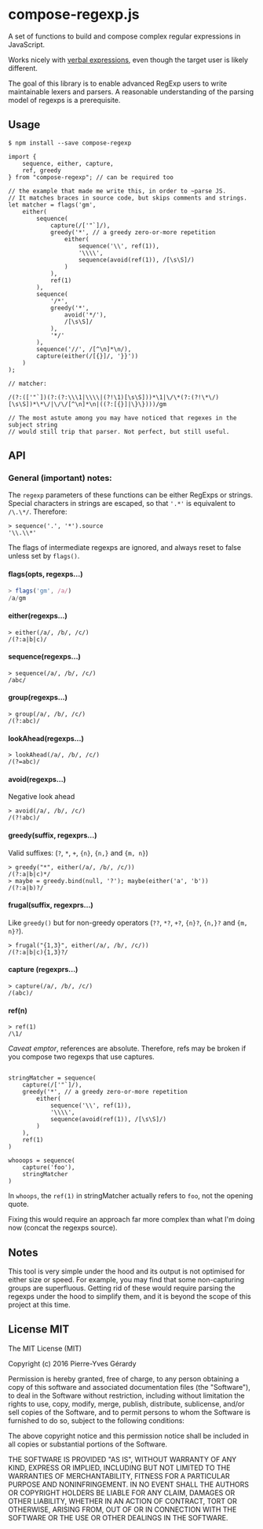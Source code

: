# compose-regexp.js

A set of functions to build and compose complex regular expressions in JavaScript. 

Works nicely with [verbal expressions](https://github.com/VerbalExpressions/JSVerbalExpressions), even though the target user is likely different.

The goal of this library is to enable advanced RegExp users to write maintainable lexers and parsers. A reasonable understanding of the parsing model of regexps is a prerequisite.

## Usage

```Shell
$ npm install --save compose-regexp
```

```JS
import {
    sequence, either, capture,
    ref, greedy
} from "compose-regexp"; // can be required too

// the example that made me write this, in order to ~parse JS.
// It matches braces in source code, but skips comments and strings.
let matcher = flags('gm',
    either(
        sequence(
            capture(/['"`]/),
            greedy('*', // a greedy zero-or-more repetition
                either(
                    sequence('\\', ref(1)),
                    '\\\\',
                    sequence(avoid(ref(1)), /[\s\S]/)
                )
            ),
            ref(1)
        ),
        sequence(
            '/*',
            greedy('*',
                avoid('*/'),
                /[\s\S]/
            ),
            '*/'
        ),
        sequence('//', /[^\n]*\n/),
        capture(either(/[{}]/, '}}'))
    )
);

// matcher:

/(?:(['"`])(?:(?:\\\1|\\\\|(?!\1)[\s\S]))*\1|\/\*(?:(?!\*\/)[\s\S])*\*\/|\/\/[^\n]*\n|((?:[{}]|\}\})))/gm

// The most astute among you may have noticed that regexes in the subject string
// would still trip that parser. Not perfect, but still useful.
```

## API

### General (important) notes:

The `regexp` parameters of these functions can be either RegExps or strings.
Special characters in strings are escaped, so that `'.*'` is equivalent to `/\.\*/`.
Therefore:

```JS
> sequence('.', '*').source
'\\.\\*'
```

The flags of intermediate regexps are ignored, and always reset to false unless set by `flags()`.

#### flags(opts, regexps...)

```JavaScript
> flags('gm', /a/)
/a/gm
```

#### either(regexps...) 

```JS
> either(/a/, /b/, /c/)
/(?:a|b|c)/
```

#### sequence(regexps...) 

```JS
> sequence(/a/, /b/, /c/)
/abc/
```

#### group(regexps...)

```JS
> group(/a/, /b/, /c/)
/(?:abc)/
```

#### lookAhead(regexps...) 

```JS
> lookAhead(/a/, /b/, /c/)
/(?=abc)/
```

#### avoid(regexps...) 

Negative look ahead

```JS
> avoid(/a/, /b/, /c/)
/(?!abc)/
```

#### greedy(suffix, regexprs...) 

Valid suffixes: (`?`, `*`, `+`, `{n}`, `{n,}` and `{m, n}`)

```JS
> greedy("*", either(/a/, /b/, /c/))
/(?:a|b|c)*/
> maybe = greedy.bind(null, '?'); maybe(either('a', 'b'))
/(?:a|b)?/
```

#### frugal(suffix, regexprs...) 

Like `greedy()` but for non-greedy operators (`??`, `*?`, `+?`, `{n}?`, `{n,}?` and `{m, n}?`).

```JS
> frugal("{1,3}", either(/a/, /b/, /c/))
/(?:a|b|c){1,3}?/
```

#### capture (regexprs...)

```JS
> capture(/a/, /b/, /c/)
/(abc)/
```

#### ref(n) 

```JS
> ref(1)
/\1/
```

*Caveat emptor*, references are absolute. Therefore, refs may be broken if you compose two regexps that use captures.

```JS

stringMatcher = sequence(
    capture(/['"`]/),
    greedy('*', // a greedy zero-or-more repetition
        either(
            sequence('\\', ref(1)),
            '\\\\',
            sequence(avoid(ref(1)), /[\s\S]/)
        )
    ),
    ref(1)
)

whooops = sequence(
    capture('foo'),
    stringMatcher
)
```

In `whoops`, the `ref(1)` in stringMatcher actually refers to `foo`, not the opening quote.

Fixing this would require an approach far more complex than what I'm doing now (concat the regexps source).

## Notes

This tool is very simple under the hood and its output is not optimised for either size or speed. For example, you may find that some non-capturing groups are superfluous. Getting rid of these would require parsing the regexps under the hood to simplify them, and it is beyond the scope of this project at this time.

## License MIT

The MIT License (MIT)

Copyright (c) 2016 Pierre-Yves Gérardy

Permission is hereby granted, free of charge, to any person obtaining a copy
of this software and associated documentation files (the "Software"), to deal
in the Software without restriction, including without limitation the rights
to use, copy, modify, merge, publish, distribute, sublicense, and/or sell
copies of the Software, and to permit persons to whom the Software is
furnished to do so, subject to the following conditions:

The above copyright notice and this permission notice shall be included in
all copies or substantial portions of the Software.

THE SOFTWARE IS PROVIDED "AS IS", WITHOUT WARRANTY OF ANY KIND, EXPRESS OR
IMPLIED, INCLUDING BUT NOT LIMITED TO THE WARRANTIES OF MERCHANTABILITY,
FITNESS FOR A PARTICULAR PURPOSE AND NONINFRINGEMENT. IN NO EVENT SHALL THE
AUTHORS OR COPYRIGHT HOLDERS BE LIABLE FOR ANY CLAIM, DAMAGES OR OTHER
LIABILITY, WHETHER IN AN ACTION OF CONTRACT, TORT OR OTHERWISE, ARISING FROM,
OUT OF OR IN CONNECTION WITH THE SOFTWARE OR THE USE OR OTHER DEALINGS IN
THE SOFTWARE.


